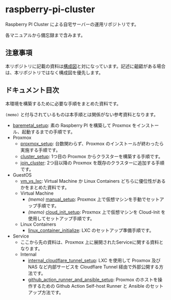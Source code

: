 # raspberry-pi-cluster

Raspberry PI Cluster による自宅サーバーの運用リポジトリです。

各マニュアルから備忘録まで含みます。

## 注意事項

本リポジトリに記載の資料は[構成図](https://miro.com/app/board/uXjVOnZ07F0=/?share_link_id=902050965289)と対になっています。記述に齟齬がある場合は、本リポジトリではなく構成図を優先します。

## ドキュメント目次

本環境を構築するために必要な手順をまとめた資料です。

`(memo)` と付与されているものは本手順とは関係がない参考資料となります。

- [baremetal_setup](./documents/baremetal_setup/README.md): 素の Raspberry PI を構築して Proxmox をインストール、起動するまでの手順です。
- Proxmox
  - [proxmox_setup](./documents/proxmox_setup/README.md): 台数関わらず、Proxmox のインストールが終わったら実施する手順です。
  - [cluster_setup](./documents/proxmox_setup/cluster_setup/README.md): 1つ目の Proxmox からクラスターを構築する手順です。
  - [join_cluster](./documents/proxmox_setup/join_cluster/README.md): 2つ目以降の Proxmox を既存のクラスターに追加する手順です。
- GuestOS
  - [vm_vs_lxc](./documents/guest_os/vm_vs_lxc/README.md): Virtual Machine か Linux Containers どちらに優位性があるかをまとめた資料です。
  - Virtual Machine
    - *(memo)* [manual_setup](./documents/guest_os/virtual_machine_setup/manual_setup/README.md): Proxmox 上で仮想マシンを手動でセットアップ手順です。
    - *(memo)* [cloud_init_setup](./documents/guest_os/virtual_machine_setup/cloud_init_setup/README.md): Proxmox 上で仮想マシンを Cloud-Init を使用してセットアップ手順です。
  - Linux Containers
    - [linux_container_initialize](./documents/guest_os/linux_container/linux_container_initialize/README.md): LXC のセットアップ準備手順です。
- Service
  - ここから先の資料は、Proxmox 上に展開されたServiceに関する資料となります。
  - Internal
    - [internal_cloudflare_tunnel_setup](./documents/service/internal/internal_cloudflare_tunnel_setup/README.md): LXC を使用して Proxmox 及び NAS など内部サービスを Cloudflare Tunnel 経由で外部公開する方法です。
    - [github_action_runner_and_ansible_setup](./documents/service/internal/github_action_runner_and_ansible_setup/README.md): Proxmox のホストを操作するための Github Action Self-host Runner と Ansible のセットアップ方法です。
